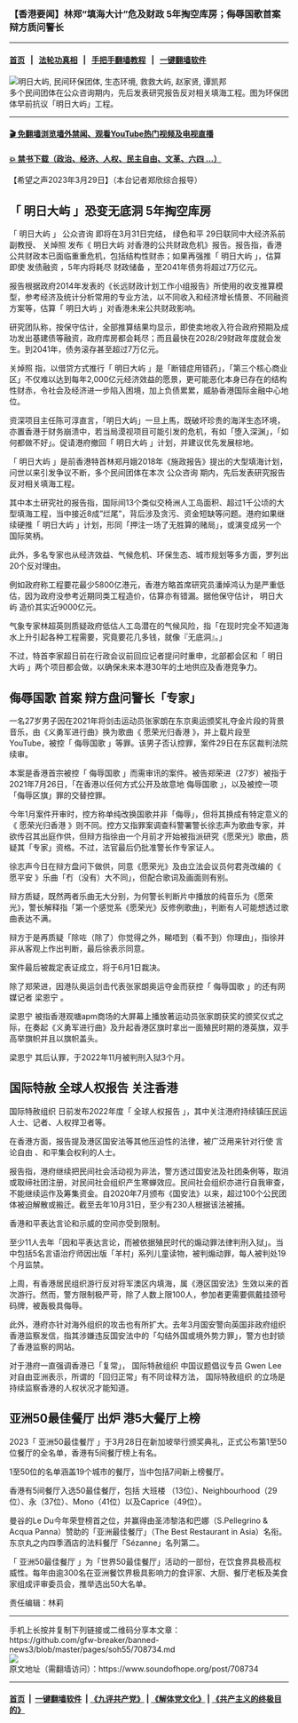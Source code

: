 ### 【香港要闻】林郑“填海大计”危及财政 5年掏空库房；侮辱国歌首案 辩方质问警长
------------------------

#### [首页](https://github.com/gfw-breaker/banned-news3/blob/master/README.md) &nbsp;&nbsp;|&nbsp;&nbsp; [法轮功真相](https://github.com/begood0513/basic/blob/master/README.md)  &nbsp;&nbsp;|&nbsp;&nbsp; [手把手翻墙教程](https://github.com/gfw-breaker/guides/wiki)  &nbsp;&nbsp;|&nbsp;&nbsp; [一键翻墙软件](https://github.com/gfw-breaker/nogfw/blob/master/README.md)  



<div><img alt="明日大屿, 民间环保团体, 生态环境, 救救大屿, 赵家贤, 谭凯邦" src="https://img.soundofhope.org/2020-11/20201127-press2-1-1606488784086.jpg"/>
<br/><figcaption class="caption">
 多个民间团体在公众咨询期内，先后发表研究报告反对相关填海工程。图为环保团体早前抗议「明日大屿」工程。
</figcaption></div><hr/>

#### [ 🎬  免翻墙浏览墙外禁闻、观看YouTube热门视频及电视直播](https://github.com/gfw-breaker/HelloWorld)

#### [ 💥  禁书下载（政治、经济、人权、民主自由、文革、六四 ...）](https://github.com/gfw-breaker/books/blob/master/README.md)

<div><div class="Content__Wrapper sc-1bvya0-0 elmmKw article_body" data-checkusr="" itemprop="articleBody">
 <div id="post_place_1">
 </div>
 <p class="meta-top">
  <span class="meta">
   【希望之声2023年3月29日】（本台记者郑欣综合报导）
  </span>
 </p>
 <h2>
  <strong>
   「
   <ok href="/term/114054">
    明日大屿
   </ok>
   」恐变无底洞 5年掏空库房
  </strong>
 </h2>
 <p>
  「
  <ok href="/term/114054">
   明日大屿
  </ok>
  」
  <ok href="/term/854381">
   公众咨询
  </ok>
  即将在3月31日完结，
  <ok href="/term/20853">
   绿色和平
  </ok>
  29日联同中大经济系前副教授、
  <ok href="/term/55847">
   关焯照
  </ok>
  发布《
  <ok href="/term/114054">
   明日大屿
  </ok>
  对香港的公共财政危机》报告。报告指，香港公共财政本已面临重重危机，包括结构性财赤；如果再强推「
  <ok href="/term/114054">
   明日大屿
  </ok>
  」，估算即使
  <ok href="/term/103154">
   发债融资
  </ok>
  ，5年内将耗尽
  <ok href="/term/114052">
   财政储备
  </ok>
  ，至2041年债务将超过7万亿元。
 </p>
 <p>
  报告根据政府2014年发表的《长远财政计划工作小组报告》所使用的收支推算模型，参考经济及统计分析常用的专业方法，以不同收入和经济增长情景、不同融资方案等，估算「
  <ok href="/term/114054">
   明日大屿
  </ok>
  」对香港未来公共财政影响。
 </p>
 <p>
  研究团队称，按保守估计，全部推算结果均显示，即使卖地收入符合政府预期及成功发出基建债等融资，政府库房都会耗尽；而且最快在2028/29财政年度就会发生。到2041年，债务滚存甚至超过7万亿元。
 </p>
 <p>
  <ok href="/term/55847">
   关焯照
  </ok>
  指，以借贷方式推行「
  <ok href="/term/114054">
   明日大屿
  </ok>
  」是「断错症用错药」，「第三个核心商业区」不仅难以达到每年2,000亿元经济效益的愿景，更可能恶化本身已存在的结构性财赤，令社会及经济进一步陷入困境，加上负债累累，威胁香港国际金融中心地位。
 </p>
 <p>
  资深项目主任陈可淳直言，「明⽇⼤屿」⼀旦上⾺，既破坏珍贵的海洋⽣态环境，亦置香港于财务崩溃中，若当局漠视项目可能引发的危机，有如「堕入深渊」，「如何都做不好」。促请港府撤回「
  <ok href="/term/114054">
   明日大屿
  </ok>
  」计划，并建议优先发展棕地。
 </p>
 <p>
  「
  <ok href="/term/114054">
   明日大屿
  </ok>
  」是前香港特首林郑月娥2018年《施政报告》提出的大型填海计划，问世以来引发争议不断，多个民间团体在本次
  <ok href="/term/854381">
   公众咨询
  </ok>
  期内，先后发表研究报告反对相关填海工程。
 </p>
 <p>
  其中本土研究社的报告指，国际间13个类似交椅洲人工岛面积、超过1千公顷的大型填海工程，当中接近8成”烂尾”，背后涉及贪污、资金短缺等问题。港府如果继续硬推「
  <ok href="/term/114054">
   明日大屿
  </ok>
  」计划，形同「押注一场了无胜算的赌局」，或演变成另一个国际笑柄。
 </p>
 <p>
  此外，多名专家也从经济效益、气候危机、环保生态、城市规划等多方面，罗列出20个反对理由。
 </p>
 <p>
  例如政府称工程要花最少5800亿港元，香港方略首席研究员潘焯鸿认为是严重低估，因为政府没参考近期同类工程造价，估算亦有错漏。据他保守估计，
  <ok href="/term/114054">
   明日大屿
  </ok>
  造价其实近9000亿元。
 </p>
 <p>
  气象专家林超英则质疑政府低估人工岛潜在的气候风险，指「在现时完全不知道海水上升引起各种工程需要，究竟要花几多钱，就像『无底洞』。」
 </p>
 <p>
  不过，特首李家超日前在行政会议前回应记者提问时重申，北部都会区和「
  <ok href="/term/114054">
   明日大屿
  </ok>
  」两个项目都会做，以确保未来本港30年的土地供应及香港竞争力。
 </p>
 <h2>
  <strong>
   <ok href="/term/854384">
    侮辱国歌
   </ok>
   首案 辩方盘问警长「专家」
  </strong>
 </h2>
 <p>
  一名27岁男子因在2021年将剑击运动员张家朗在东京奥运颁奖礼夺金片段的背景音乐，由《义勇军进行曲》换为歌曲《
  <ok href="/term/147948">
   愿荣光归香港
  </ok>
  》，并上载片段至YouTube，被控「
  <ok href="/term/854384">
   侮辱国歌
  </ok>
  」等罪。该男子否认控罪，案件29日在东区裁判法院续审。
 </p>
 <p>
  本案是香港首宗被控「
  <ok href="/term/854384">
   侮辱国歌
  </ok>
  」而需审讯的案件。被告郑荣进（27岁）被指于2021年7月26日，「在香港以任何方式公开及故意地
  <ok href="/term/854384">
   侮辱国歌
  </ok>
  」，以及被控一项「侮辱区旗」罪的交替控罪。
 </p>
 <p>
  今年1月案件开审时，控方称单纯改换国歌并非「侮辱」，但将其换成有特定意义的《
  <ok href="/term/147948">
   愿荣光归香港
  </ok>
  》则不同。控方又指罪案调查科警署警长徐志声为歌曲专家，并欲传召其出庭作供，但辩方指徐由一个月前才开始被指派研究《愿荣光》歌曲，质疑其「专家」资格。不过，法官最后仍批准警长作专家证人。
 </p>
 <p>
  徐志声今日在辩方盘问下做供，同意《愿荣光》及由立法会议员何君尧改编的《
  <ok href="/term/854387">
   愿平安
  </ok>
  》乐曲「冇（没有）大不同」，但配合歌词及画面则有别。
 </p>
 <p>
  辩方质疑，既然两者乐曲无大分别，为何警长判断片中播放的纯音乐为《愿荣光》，警长解释指「第一个感觉系《愿荣光》反修例歌曲」，判断有人可能想透过歌曲表达不满。
 </p>
 <p>
  辩方于是再质疑「除咗（除了）你觉得之外，睇唔到（看不到）你理由」，指徐并非从客观上作出判断，最后徐表示同意。
 </p>
 <p>
  案件最后被裁定表证成立，将于6月1日裁决。
 </p>
 <p>
  除了郑荣进，因港队奥运剑击代表张家朗奥运夺金而获控「
  <ok href="/term/854384">
   侮辱国歌
  </ok>
  」的还有网媒记者
  <ok href="/term/854390">
   梁恩宁
  </ok>
  。
 </p>
 <p>
  <ok href="/term/854390">
   梁恩宁
  </ok>
  被指香港观塘apm商场的大屏幕上播放著运动员张家朗获奖的颁奖仪式之际，在奏起《义勇军进行曲》及升起香港区旗时拿出一面殖民时期的港英旗，双手高举旗帜并且以旗帜盖头。
 </p>
 <p>
  <ok href="/term/854390">
   梁恩宁
  </ok>
  其后认罪，于2022年11月被判刑入狱3个月。
 </p>
 <h2>
  <strong>
   国际特赦
   <ok href="/term/34208">
    全球人权报告
   </ok>
   关注香港
  </strong>
 </h2>
 <p>
  <ok href="/term/34138">
   国际特赦组织
  </ok>
  日前发布2022年度「
  <ok href="/term/34208">
   全球人权报告
  </ok>
  」，其中关注港府持续镇压民运人士、记者、人权捍卫者等。
 </p>
 <p>
  在香港方面，报告提及港区国安法等其他压迫性的法律，被广泛用来针对行使
  <ok href="/term/1155">
   言论自由
  </ok>
  、和平集会权利的人士。
 </p>
 <p>
  报告指，港府继续把民间社会活动视为非法，警方透过国安法及社团条例等，取消或取缔社团注册，对民间社会组织产生寒蝉效应。民间社会组织亦进行自我审查，不能继续运作及筹集资金。自2020年7月颁布《国安法》以来，超过100个公民团体被迫解散或搬迁。截至去年10月31日，至少有230人根据该法被捕。
 </p>
 <p>
  香港和平表达言论和示威的空间亦受到限制。
 </p>
 <p>
  至少11人去年「因和平表达言论，而被依据殖民时代的煽动罪法律判刑入狱」。当中包括5名言语治疗师因出版「羊村」系列儿童读物，被判煽动罪，每人被判处19个月监禁。
 </p>
 <p>
  上周，有香港居民组织游行反对将军澳区内填海，属《港区国安法》生效以来的首次游行。然而，警方限制极严苛，除了人数上限100人，参加者更需要佩戴挂颈号码牌，被轰极具侮辱。
 </p>
 <p>
  此外，港府亦针对海外组织的攻击也有所扩大。去年3月国安警向英国非政府组织香港监察发信，指其涉嫌违反国安法中的「勾结外国或境外势力罪」，警方也封锁了香港监察的网站。
 </p>
 <p>
  对于港府一直强调香港已「复常」，
  <ok href="/term/34138">
   国际特赦组织
  </ok>
  中国议题倡议专员
  <ok href="/term/854393">
   Gwen Lee
  </ok>
  对自由亚洲表示，所谓的「回归正常」有不同诠释方法，
  <ok href="/term/34138">
   国际特赦组织
  </ok>
  的立场是持续监察香港的人权状况才能知道。
 </p>
 <h2>
  <strong>
   <ok href="/term/148213">
    亚洲50最佳餐厅
   </ok>
   出炉 港5大餐厅上榜
  </strong>
 </h2>
 <p>
  2023「
  <ok href="/term/148213">
   亚洲50最佳餐厅
  </ok>
  」于3月28日在新加坡举行颁奖典礼，正式公布第1至50位餐厅的全名单，香港有5间餐厅榜上有名。
 </p>
 <p>
  1至50位的名单涵盖19个城市的餐厅，当中包括7间新上榜餐厅。
 </p>
 <p>
  香港有5间餐厅入选50最佳餐厅，包括
  <ok href="/term/854396">
   大班楼
  </ok>
  （13位）、Neighbourhood（29位）、永（37位）、Mono（41位）以及Caprice（49位）。
 </p>
 <p>
  曼谷的Le Du今年荣登榜首之位，并赢得由圣沛黎洛和巴娜（S.Pellegrino &amp; Acqua Panna）赞助的「亚洲最佳餐厅」（The Best Restaurant in Asia）名衔。东京丸之内四季酒店的法料餐厅「Sézanne」名列第二。
 </p>
 <p>
  「
  <ok href="/term/148213">
   亚洲50最佳餐厅
  </ok>
  」为「世界50最佳餐厅」活动的一部份，在饮食界具极高权威性。每年由逾300名在亚洲餐饮界极具影响力的食评家、大厨、餐厅老板及美食家组成评审委员会，推举选出50大名单。
 </p>
 <p class="meta-btm">
  责任编辑：林莉
 </p>
</div>
</div>
<hr/>
手机上长按并复制下列链接或二维码分享本文章：<br/>
https://github.com/gfw-breaker/banned-news3/blob/master/pages/soh55/708734.md <br/>
<a href='https://github.com/gfw-breaker/banned-news3/blob/master/pages/soh55/708734.md'><img src='https://github.com/gfw-breaker/banned-news3/blob/master/pages/soh55/708734.md.png'/></a> <br/>
原文地址（需翻墙访问）：https://www.soundofhope.org/post/708734


------------------------
#### [首页](https://github.com/gfw-breaker/banned-news3/blob/master/README.md) &nbsp;|&nbsp; [一键翻墙软件](https://github.com/gfw-breaker/nogfw/blob/master/README.md) &nbsp;| [《九评共产党》](https://github.com/gfw-breaker/9ping.md/blob/master/README.md#九评之一评共产党是什么) | [《解体党文化》](https://github.com/gfw-breaker/jtdwh.md/blob/master/README.md) | [《共产主义的终极目的》](https://github.com/gfw-breaker/gczydzjmd.md/blob/master/README.md)


<img src='http://gfw-breaker.win/banned-news3/pages/soh55/708734.md' width='0px' height='0px'/>